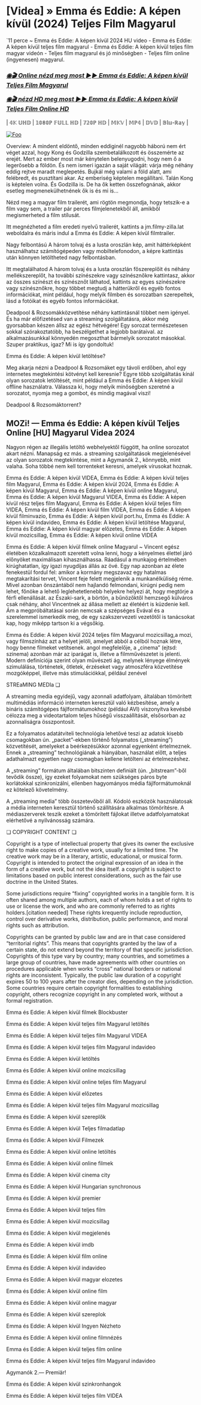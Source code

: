 <h1 tabindex="-1" class="heading-element" dir="auto">[Videa] » Emma és Eddie: A képen kívül (2024) Teljes Film Magyarul</h1>

`11 perce ~ Emma és Eddie: A képen kívül 2024 HU video - Emma és Eddie: A képen kívül teljes film magyarul - Emma és Eddie: A képen kívül teljes film magyar videón - Teljes film magyarul és jó minőségben - Teljes film online (ingyenesen) magyarul.

<b><i><h3> <a href="https://dmov.fun/movie/1268818/emma-eacute-s-eddie-a-k-eacute-pen-k-iacute-v-uuml-l-gityub" rel="nofollow">◉🎬 Online nézd meg most ►► Emma és Eddie: A képen kívül Teljes Film Magyarul</a></b></i></h>

<b><i><h> <a href="https://dmov.fun/movie/1268818/emma-eacute-s-eddie-a-k-eacute-pen-k-iacute-v-uuml-l-gityub" rel="nofollow">◉🎬 nézd HD meg most ►► Emma és Eddie: A képen kívül Teljes Film Online HD</a></b></i></h3>

| 𝟜𝕂 𝕌ℍ𝔻 | 𝟙𝟘𝟠𝟘ℙ 𝔽𝕌𝕃𝕃 ℍ𝔻 | 𝟟𝟚𝟘ℙ ℍ𝔻 | 𝕄𝕂𝕍 | 𝕄ℙ𝟜 | 𝔻𝕍𝔻 | 𝔹𝕝𝕦-ℝ𝕒𝕪 |

<a href="https://dmov.fun/movie/1268818/emma-eacute-s-eddie-a-k-eacute-pen-k-iacute-v-uuml-l-gityub" rel="nofollow"><img src="https://camo.githubusercontent.com/917e6ed5c302499242165dcc02bdbce85c075fd21b35918eb9c0b771855261b8/68747470733a2f2f7374617469632e7769787374617469632e636f6d2f6d656469612f6232343966395f61646163386637306662336634356238383639313639366337376465313866337e6d76322e676966" alt="Foo" style="max-width: 100%;"></a>

Overview: A mindent eldöntő, minden eddiginél nagyobb háború nem ért véget azzal, hogy Kong és Godzilla szembetalálkozott és összemérte az erejét. Mert az ember most már kénytelen belenyugodni, hogy nem ő a legerősebb a földön. És nem ismeri igazán a saját világát: várja még néhány eddig rejtve maradt meglepetés. Bujkál még valami a föld alatt, ami felébredt, és pusztítani akar. Az emberiség képtelen megállítani. Talán Kong is képtelen volna. És Godzilla is. De ha ők ketten összefognának, akkor esetleg megmenekülhetnének ők is és mi is…

Nézd meg a magyar film trailerét, ami rögtön megmondja, hogy tetszik-e a film vagy sem, a trailer pár perces filmjelenetekből áll, amikből megismerheted a film stílusát.

Itt megnézheted a film eredeti nyelvű trailerét, kattints a jm.filmy-zilla.lat weboldalra és máris indul a Emma és Eddie: A képen kívül filmtrailer.

Nagy felbontású A három tolvaj és a lusta oroszlán kép, amit háttérképként használhatsz számítógépeden vagy mobiltelefonodon, a képre kattintás után könnyen letöltheted nagy felbontásban.

Itt megtalálhatod A három tolvaj és a lusta oroszlán főszereplőit és néhány mellékszereplőt, ha további színészekre vagy színésznőkre kattintasz, akkor az összes színészt és színésznőt láthatod, kattints az egyes színészekre vagy színésznőkre, hogy többet megtudj a hátterükről és egyéb fontos információkat, mint például, hogy melyik filmben és sorozatban szerepeltek, lásd a fotóikat és egyéb fontos információkat.

Deadpool & Rozsomákközvetítése néhány kattintásnál többet nem igényel. És ha már előfizetésed van a streaming szolgáltatásra, akkor még gyorsabban készen állsz az egész hétvégére! Egy sorozat természetesen sokkal szórakoztatóbb, ha beszélgethet a legjobb barátaival. az alkalmazásunkkal könnyedén megoszthat bármelyik sorozatot másokkal. Szuper praktikus, igaz? Mi is így gondoltuk!

Emma és Eddie: A képen kívül letöltése?

Meg akarja nézni a Deadpool & Rozsomáket egy távoli erdőben, ahol egy internetes megtekintési kötvényt kell keresnie? Egyre több szolgáltatás kínál olyan sorozatok letöltését, mint például a Emma és Eddie: A képen kívül offline használatra. Válassza ki, hogy melyik minőségben szeretné a sorozatot, nyomja meg a gombot, és mindig magával viszi!

Deadpool & Rozsomáktorrent?

## MOZi! — Emma és Eddie: A képen kívül Teljes Online [HU] Magyarul Videa 2024

Nagyon régen az illegális letöltő webhelyektől függött, ha online sorozatot akart nézni. Manapság ez más. a streaming szolgáltatások megjelenésével az olyan sorozatok megtekintése, mint a Agymanók 2., könnyebb, mint valaha. Soha többé nem kell torrenteket keresni, amelyek vírusokat hoznak.

Emma és Eddie: A képen kívül VIDEA, Emma és Eddie: A képen kívül teljes film Magyarul, Emma és Eddie: A képen kívül 2024, Emma és Eddie: A képen kívül Magyarul, Emma és Eddie: A képen kívül online Magyarul, Emma és Eddie: A képen kívül Magyarul VIDEA, Emma és Eddie: A képen kívül rész teljes film Magyarul, Emma és Eddie: A képen kívül teljes film VIDEA, Emma és Eddie: A képen kívül film VIDEA, Emma és Eddie: A képen kívül filminvazio, Emma és Eddie: A képen kívül port.hu, Emma és Eddie: A képen kívül indavideo, Emma és Eddie: A képen kívül letöltése Magyarul, Emma és Eddie: A képen kívül magyar előzetes, Emma és Eddie: A képen kívül mozicsillag, Emma és Eddie: A képen kívül online VIDEA

Emma és Eddie: A képen kívül filmek online Magyarul ~ Vincent egész életében közalkalmazott szeretett volna lenni, hogy a kényelmes élettel járó előnyöket maximálisan kihasználhassa. Ráadásul a munkajog értelmében kirúghatatlan, így igazi nyugdíjas állás az övé. Egy nap azonban az élete fenekestül fordul fel: amikor a kormány megszavaz egy hatalmas megtakarítási tervet, Vincent feje felett megjelenik a munkanélküliség réme. Mivel azonban önszántából nem hajlandó felmondani, kirúgni pedig nem lehet, főnöke a lehető leglehetetlenebb helyekre helyezi át, hogy megtörje a férfi ellenállását. az Északi-sark, a börtön, a bűnözőktől hemzsegő külváros csak néhány, ahol Vincentnek az állása mellett az életéért is küzdenie kell. Ám a megpróbáltatásai során nemcsak a szépséges Evával és a szerelemmel ismerkedik meg, de egy szakszervezeti vezetőtől is tanácsokat kap, hogy miképp tartson ki a végsőkig.

Emma és Eddie: A képen kívül 2024 teljes film Magyarul mozicsillag,a mozi, vagy filmszínház azt a helyet jelöli, amelyet abból a célból hoznak létre, hogy benne filmeket vetítsenek. angol megfelelője, a „cinema” (ejtsd: szinema) azonban már az iparágat is, illetve a filmművészetet is jelenti. Modern definíciója szerint olyan művészeti ág, melynek lényege élmények szimulálása, történetek, ötletek, érzéseket vagy atmoszféra közvetítése mozgóképpel, illetve más stimulációkkal, például zenével

STREaMING MEDIa ❏

A streaming media egyidejű, vagy azonnali adatfolyam, általában tömörített multimédiás információ interneten keresztül való kézbesítése, amely a bináris számítógépes fájlformátumokhoz (például AVI) viszonyítva kevésbé célozza meg a videotartalom teljes hűségű visszaállítását, elsősorban az azonnaliságra összpontosít.

Ez a folyamatos adatátviteli technológia lehetővé teszi az adatok kisebb csomagokban ún. „packet”-ekben történő folyamatos („streaming”) közvetítését, amelyeket a beérkezésükkor azonnal egyenként értelmeznek. Ennek a „streaming” technológiának a hiányában, használat előtt, a teljes adathalmazt egyetlen nagy csomagban kellene letölteni az értelmezéshez.

A „streaming” formátum általában bitszinten definiált (ún. „bitstream”-ből tevődik össze), így ezeket folyamokat nem szükséges páros byte korlátokkal szinkronizálni, ellenben hagyományos média fájlformátumoknál ez kötelező követelmény.

A „streaming media” több összetevőből áll. Kódoló eszközök használatosak a média interneten keresztül történő szállítására alkalmas tömörítésre. A médiaszerverek teszik ezeket a tömörített fájlokat illetve adatfolyamatokat elérhetővé a nyilvánosság számára.

❏ COPYRIGHT CONTENT ❏

Copyright is a type of intellectual property that gives its owner the exclusive right to make copies of a creative work, usually for a limited time. The creative work may be in a literary, artistic, educational, or musical form. Copyright is intended to protect the original expression of an idea in the form of a creative work, but not the idea itself. a copyright is subject to limitations based on public interest considerations, such as the fair use doctrine in the United States.

Some jurisdictions require “fixing” copyrighted works in a tangible form. It is often shared among multiple authors, each of whom holds a set of rights to use or license the work, and who are commonly referred to as rights holders.[citation needed] These rights krequently include reproduction, control over derivative works, distribution, public performance, and moral rights such as attribution.

Copyrights can be granted by public law and are in that case considered “territorial rights”. This means that copyrights granted by the law of a certain state, do not extend beyond the territory of that specific jurisdiction. Copyrights of this type vary by country; many countries, and sometimes a large group of countries, have made agreements with other countries on procedures applicable when works “cross” national borders or national rights are inconsistent. Typically, the public law duration of a copyright expires 50 to 100 years after the creator dies, depending on the jurisdiction. Some countries require certain copyright formalities to establishing copyright, others recognize copyright in any completed work, without a formal registration.

Emma és Eddie: A képen kívül  filmek Blockbuster

Emma és Eddie: A képen kívül  teljes film Magyarul letöltés

Emma és Eddie: A képen kívül  teljes film Magyarul VIDEA

Emma és Eddie: A képen kívül  teljes film Magyarul indavideo

Emma és Eddie: A képen kívül  letöltés

Emma és Eddie: A képen kívül  online mozicsillag

Emma és Eddie: A képen kívül  online teljes film Magyarul

Emma és Eddie: A képen kívül  előzetes

Emma és Eddie: A képen kívül  teljes film Magyarul mozicsillag

Emma és Eddie: A képen kívül  szereplők

Emma és Eddie: A képen kívül  Teljes filmadatlap

Emma és Eddie: A képen kívül  Filmezek

Emma és Eddie: A képen kívül  online letöltés

Emma és Eddie: A képen kívül  online filmek

Emma és Eddie: A képen kívül  cinema city

Emma és Eddie: A képen kívül  Hungarian synchronous

Emma és Eddie: A képen kívül  premier

Emma és Eddie: A képen kívül  teljes film

Emma és Eddie: A képen kívül  mozicsillag

Emma és Eddie: A képen kívül  megjelenés

Emma és Eddie: A képen kívül  imdb

Emma és Eddie: A képen kívül  film online

Emma és Eddie: A képen kívül  indavideo

Emma és Eddie: A képen kívül  magyar elozetes

Emma és Eddie: A képen kívül  online film

Emma és Eddie: A képen kívül  online magyar

Emma és Eddie: A képen kívül  szereplok

Emma és Eddie: A képen kívül  Ingyen Nézheto

Emma és Eddie: A képen kívül  online filmnézés

Emma és Eddie: A képen kívül  teljes film online

Emma és Eddie: A képen kívül  teljes film Magyarul indavideo

Agymanók 2.— Premiär!

Emma és Eddie: A képen kívül  szinkronhangok

Emma és Eddie: A képen kívül  teljes film VIDEA
